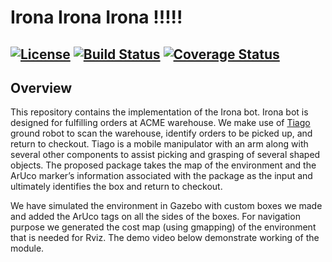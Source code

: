 # Irona Irona Irona !!!!!
[![License](https://img.shields.io/badge/License-BSD%203--Clause-blue.svg)](https://opensource.org/licenses/BSD-3-Clause)
[![Build Status](https://travis-ci.org/arunabaijal/not_irona.svg?branch=master)](https://travis-ci.org/arunabaijal/not_irona)
[![Coverage Status](https://coveralls.io/repos/github/arunabaijal/not_irona/badge.svg?branch=master)](https://coveralls.io/github/arunabaijal/not_irona?branch=master)
---
## Overview

This repository contains the implementation of the Irona bot. Irona bot is designed for fulfilling orders at ACME warehouse. We make use of [Tiago](http://wiki.ros.org/Robots/TIAGo) ground robot to scan the warehouse, identify orders to be picked up, and return to checkout. Tiago is a mobile manipulator with an arm along with several other components to assist picking and grasping of several shaped objects. The proposed package takes the map of the environment and the ArUco marker’s information associated with the package as the input and ultimately identifies the box and return to checkout.

We have simulated the environment in Gazebo with custom boxes we made and added the ArUco tags on all the sides of the boxes. For navigation purpose we generated the cost map (using gmapping) of the environment that is needed for Rviz. The demo video below demonstrate working of the module. 
